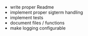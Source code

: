 * write proper Readme
* implement proper sigterm handling
* implement tests
* document files / functions
* make logging configurable